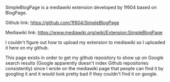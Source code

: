 SimpleBlogPage is a mediawiki extension developed by 1f604 based on BlogPage. 

Github link: https://github.com/1f604/SimpleBlogPage

Mediawiki link: https://www.mediawiki.org/wiki/Extension:SimpleBlogPage

I couldn't figure out how to upload my extension to mediawiki so I uploaded it here on my github. 

This page exists in order to get my github repository to show up on Google search results (Google apparently doesn't index Github repositories consistently) since I wrote on the mediawiki page that people can find it by googling it and it would look pretty bad if they couldn't find it on google. 
